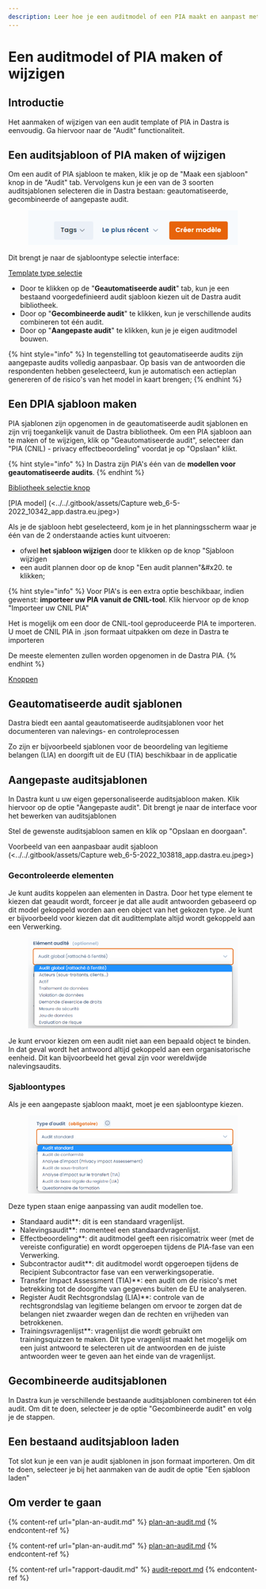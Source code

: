 ```yaml
---
description: Leer hoe je een auditmodel of een PIA maakt en aanpast met Dastra.
---
```


# Een auditmodel of PIA maken of wijzigen

## Introductie

Het aanmaken of wijzigen van een audit template of PIA in Dastra is eenvoudig. Ga hiervoor naar de "Audit" functionaliteit.



## Een auditsjabloon of PIA maken of wijzigen

Om een audit of PIA sjabloon te maken, klik je op de "Maak een sjabloon" knop in de "Audit" tab. Vervolgens kun je een van de 3 soorten auditsjablonen selecteren die in Dastra bestaan: geautomatiseerde, gecombineerde of aangepaste audit.

<figure><img src="../../.gitbook/assets/image (16) (3).png" alt=""><figcaption></figcaption></figure>

Dit brengt je naar de sjabloontype selectie interface:&#x20;

[Template type selectie](<../../.gitbook/assets/image (138).png>)

* Door te klikken op de "**Geautomatiseerde audit**" tab, kun je een bestaand voorgedefinieerd audit sjabloon kiezen uit de Dastra audit bibliotheek.
* Door op "**Gecombineerde audit**" te klikken, kun je verschillende audits combineren tot één audit.
* Door op "**Aangepaste audit**" te klikken, kun je je eigen auditmodel bouwen.

{% hint style="info" %}
In tegenstelling tot geautomatiseerde audits zijn aangepaste audits volledig aanpasbaar. Op basis van de antwoorden die respondenten hebben geselecteerd, kun je automatisch een actieplan genereren of de risico's van het model in kaart brengen;
{% endhint %}

## Een DPIA sjabloon maken

PIA sjablonen zijn opgenomen in de geautomatiseerde audit sjablonen en zijn vrij toegankelijk vanuit de Dastra bibliotheek.  Om een PIA sjabloon aan te maken of te wijzigen, klik op "Geautomatiseerde audit", selecteer dan "PIA (CNIL) - privacy effectbeoordeling" voordat je op "Opslaan" klikt.

{% hint style="info" %}
In Dastra zijn PIA's één van de **modellen voor geautomatiseerde audits**.
{% endhint %}

[Bibliotheek selectie knop](<../../.gitbook/assets/Capture web_6-5-2022_103438_app.dastra.eu.jpeg>)

[PIA model] (<../../.gitbook/assets/Capture web\_6-5-2022\_10342_app.dastra.eu.jpeg>)

Als je de sjabloon hebt geselecteerd, kom je in het planningsscherm waar je één van de 2 onderstaande acties kunt uitvoeren:

* ofwel **het sjabloon wijzigen** door te klikken op de knop "Sjabloon wijzigen
* een audit plannen door op de knop "Een audit plannen"&#x20. te klikken;

{% hint style="info" %}
Voor PIA's is een extra optie beschikbaar, indien gewenst:  **importeer uw PIA vanuit de CNIL-tool**. Klik hiervoor op de knop "Importeer uw CNIL PIA" &#x20;

Het is mogelijk om een door de CNIL-tool geproduceerde PIA te importeren. U moet de CNIL PIA in .json formaat uitpakken om deze in Dastra te importeren &#x20;

De meeste elementen zullen worden opgenomen in de Dastra PIA.
{% endhint %}

[Knoppen ](<../../.gitbook/assets/image (216).png>)

## Geautomatiseerde audit sjablonen

Dastra biedt een aantal geautomatiseerde auditsjablonen voor het documenteren van nalevings- en controleprocessen&#x20;

Zo zijn er bijvoorbeeld sjablonen voor de beoordeling van legitieme belangen (LIA) en doorgift uit de EU (TIA) beschikbaar in de applicatie &#x20;

## Aangepaste auditsjablonen

In Dastra kunt u uw eigen gepersonaliseerde auditsjabloon maken. Klik hiervoor op de optie "Aangepaste audit". Dit brengt je naar de interface voor het bewerken van auditsjablonen &#x20;

Stel de gewenste auditsjabloon samen en klik op "Opslaan en doorgaan".

Voorbeeld van een aanpasbaar audit sjabloon (<../../.gitbook/assets/Capture web_6-5-2022_103818_app.dastra.eu.jpeg>)

### Gecontroleerde elementen

Je kunt audits koppelen aan elementen in Dastra. Door het type element te kiezen dat geaudit wordt, forceer je dat alle audit antwoorden gebaseerd op dit model gekoppeld worden aan een object van het gekozen type. Je kunt er bijvoorbeeld voor kiezen dat dit audittemplate altijd wordt gekoppeld aan een Verwerking.&#x20;

<figure><img src="../../.gitbook/assets/image (267).png" alt=""><figcaption></figcaption></figure>

Je kunt ervoor kiezen om een audit niet aan een bepaald object te binden. In dat geval wordt het antwoord altijd gekoppeld aan een organisatorische eenheid. Dit kan bijvoorbeeld het geval zijn voor wereldwijde nalevingsaudits.&#x20;

### Sjabloontypes&#x20;

Als je een aangepaste sjabloon maakt, moet je een sjabloontype kiezen.

<figure><img src="../../.gitbook/assets/image (262).png" alt=""><figcaption></figcaption></figure>

Deze typen staan enige aanpassing van audit modellen toe.

* Standaard audit**: dit is een standaard vragenlijst.
* Nalevingsaudit**: momenteel een standaardvragenlijst.
* Effectbeoordeling**: dit auditmodel geeft een risicomatrix weer (met de vereiste configuratie) en wordt opgeroepen tijdens de PIA-fase van een Verwerking.
* Subcontractor audit**: dit auditmodel wordt opgeroepen tijdens de Recipient Subcontractor fase van een verwerkingsoperatie.
* Transfer Impact Assessment (TIA)**: een audit om de risico's met betrekking tot de doorgifte van gegevens buiten de EU te analyseren.
* Register Audit Rechtsgrondslag (LIA)**: controle van de rechtsgrondslag van legitieme belangen om ervoor te zorgen dat de belangen niet zwaarder wegen dan de rechten en vrijheden van betrokkenen.
* Trainingsvragenlijst**: vragenlijst die wordt gebruikt om trainingsquizzen te maken. Dit type vragenlijst maakt het mogelijk om een juist antwoord te selecteren uit de antwoorden en de juiste antwoorden weer te geven aan het einde van de vragenlijst.

## Gecombineerde auditsjablonen

In Dastra kun je verschillende bestaande auditsjablonen combineren tot één audit. Om dit te doen, selecteer je de optie "Gecombineerde audit" en volg je de stappen.

## Een bestaand auditsjabloon laden

Tot slot kun je een van je audit sjablonen in json formaat importeren. Om dit te doen, selecteer je bij het aanmaken van de audit de optie "Een sjabloon laden" &#x20;

## Om verder te gaan

{% content-ref url="plan-an-audit.md" %}
[plan-an-audit.md](plan-an-audit.md)
{% endcontent-ref %}

{% content-ref url="plan-an-audit.md" %}
[plan-an-audit.md](plan-an-audit.md)
{% endcontent-ref %}

{% content-ref url="rapport-daudit.md" %}
[audit-report.md](audit-report.md)
{% endcontent-ref %}